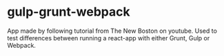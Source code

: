 # gulp-grunt-webpack
App made by following tutorial from The New Boston on youtube.
Used to test differences between running a react-app with either Grunt, Gulp or Webpack.
